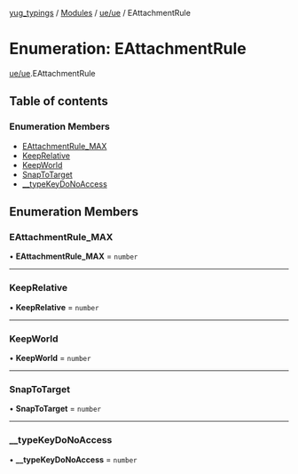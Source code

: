 [yug_typings](../README.md) / [Modules](../modules.md) / [ue/ue](../modules/ue_ue.md) / EAttachmentRule

# Enumeration: EAttachmentRule

[ue/ue](../modules/ue_ue.md).EAttachmentRule

## Table of contents

### Enumeration Members

- [EAttachmentRule\_MAX](ue_ue.EAttachmentRule.md#eattachmentrule_max)
- [KeepRelative](ue_ue.EAttachmentRule.md#keeprelative)
- [KeepWorld](ue_ue.EAttachmentRule.md#keepworld)
- [SnapToTarget](ue_ue.EAttachmentRule.md#snaptotarget)
- [\_\_typeKeyDoNoAccess](ue_ue.EAttachmentRule.md#__typekeydonoaccess)

## Enumeration Members

### EAttachmentRule\_MAX

• **EAttachmentRule\_MAX** = `number`

___

### KeepRelative

• **KeepRelative** = `number`

___

### KeepWorld

• **KeepWorld** = `number`

___

### SnapToTarget

• **SnapToTarget** = `number`

___

### \_\_typeKeyDoNoAccess

• **\_\_typeKeyDoNoAccess** = `number`
